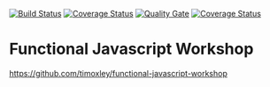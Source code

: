 [![Build Status](https://travis-ci.org/apecr/functional-javascript-workshop.svg)](https://travis-ci.org/apecr/functional-javascript-workshop)
[![Coverage Status](https://coveralls.io/repos/apecr/functional-javascript-workshop/badge.svg)](https://coveralls.io/r/apecr/functional-javascript-workshop)
[![Quality Gate](https://sonarcloud.io/api/badges/gate?key=functional-javascript-workshop)](https://sonarcloud.io/dashboard/index/functional-javascript-workshop)
[![Coverage Status](https://coveralls.io/repos/github/apecr/functional-javascript-workshop/badge.svg?branch=master)](https://coveralls.io/github/apecr/functional-javascript-workshop?branch=master)


# Functional Javascript Workshop

https://github.com/timoxley/functional-javascript-workshop